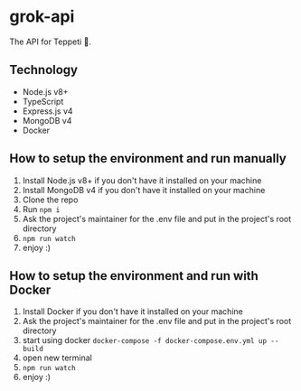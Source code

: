 # grok-api

The API for Teppeti :tada:.

## Technology

- Node.js v8+
- TypeScript
- Express.js v4
- MongoDB v4
- Docker

## How to setup the environment and run manually

1. Install Node.js v8+ if you don't have it installed on your machine
2. Install MongoDB v4 if you don't have it installed on your machine
3. Clone the repo
4. Run `npm i`
5. Ask the project's maintainer for the .env file and put in the project's root directory
6. `npm run watch`
7. enjoy :)

## How to setup the environment and run with Docker

1. Install Docker if you don't have it installed on your machine
2. Ask the project's maintainer for the .env file and put in the project's root directory
3. start using docker
   `docker-compose -f docker-compose.env.yml up --build`
4. open new terminal
5. `npm run watch`
6. enjoy :)
